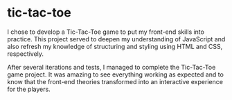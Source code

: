 # tic-tac-toe

I chose to develop a Tic-Tac-Toe game to put my front-end skills into practice. This project served to deepen my understanding of JavaScript and also refresh my knowledge of structuring and styling using HTML and CSS, respectively.

After several iterations and tests, I managed to complete the Tic-Tac-Toe game project. It was amazing to see everything working as expected and to know that the front-end theories transformed into an interactive experience for the players.

